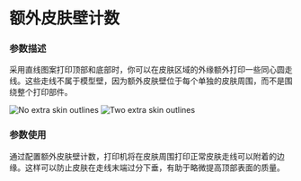 额外皮肤壁计数
====
### **参数描述**
采用直线图案打印顶部和底部时，你可以在皮肤区域的外缘额外打印一些同心圆走线。这些走线不属于模型壁，因为额外皮肤壁位于每个单独的皮肤周围，而不是围绕整个打印部件。

![No extra skin outlines](../images/skin_outline_count_0.png)
![Two extra skin outlines](../images/skin_outline_count_2.png)

### **参数使用**
通过配置额外皮肤壁计数，打印机将在皮肤周围打印正常皮肤走线可以附着的边缘。这样可以防止皮肤在走线末端过分下垂，有助于略微提高顶部表面的质量。